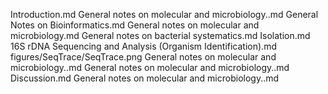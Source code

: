 Introduction.md
General notes on molecular and microbiology..md
General Notes on Bioinformatics.md
General notes on molecular and microbiology.md
General notes on bacterial systematics.md
Isolation.md
16S rDNA Sequencing and Analysis (Organism Identification).md
figures/SeqTrace/SeqTrace.png
General notes on molecular and microbiology..md
General notes on molecular and microbiology..md
Discussion.md
General notes on molecular and microbiology..md